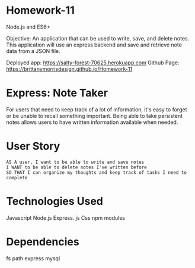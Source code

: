# Homework-11
Node.js and ES6+

Objective: An application that can be used to write, save, and delete notes. This application will use an express backend and save and retrieve note data from a JSON file.

Deployed app: https://salty-forest-70625.herokuapp.com
Github Page: https://brittanymorrisdesign.github.io/Homework-11

# Express: Note Taker
For users that need to keep track of a lot of information, it's easy to forget or be unable to recall something important. Being able to take persistent notes allows users to have written information available when needed.

# User Story
```
AS A user, I want to be able to write and save notes
I WANT to be able to delete notes I've written before
SO THAT I can organize my thoughts and keep track of tasks I need to complete
```

# Technologies Used
Javascript
Node.js
Express. js
Css
npm modules

# Dependencies
fs
path
express
mysql
